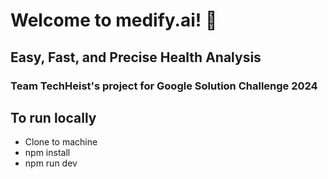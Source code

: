<h1>Welcome to medify.ai! 🚀 </h1>
<h2>Easy, Fast, and Precise Health Analysis</h2>

<h3>Team TechHeist's project for Google Solution Challenge 2024</h3>

## To run locally 
- Clone to machine
- npm install
- npm run dev
